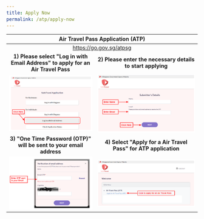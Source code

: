 ```yaml
---
title: Apply Now
permalink: /atp/apply-now
---
```


<!--<table>
  <thead>
    <tr>
      <th style="text-align:center;">Air Travel Pass Application</th>
    </tr>
  </thead>
  <tbody>
    <tr>
      <td style="text-align:center;"><b>Please select "Log in with Email Address" to apply for an Air Travel Pass </b><br/> <a href="https://go.gov.sg/atpsg">https://go.gov.sg/atpsg</a></td>
    </tr>
    <tr>
      <td><a href="https://go.gov.sg/atpsg"><img src="/images/qr-atpsg.png" alt="https://go.gov.sg/atpsg" title="https://go.gov.sg/atpsg" style="width:60%;"></a></td>
    </tr>
  </tbody>
</table>-->

<table>
  <thead>
    <tr>
      <th colspan="2" style="text-align:center;">Air Travel Pass Application (ATP)</th>
    </tr>
  </thead>
  <tbody>
    <tr>
      <td colspan="2" style="text-align:center; vertical align:middle;"><a href="https://go.gov.sg/atpsg">https://go.gov.sg/atpsg</a></td>
    </tr>
     <tr>
      <td style="text-align:center;"><b>1) Please select "Log in with Email Address" to apply for an Air Travel Pass</b></td>
       <td style="text-align:center;"><b>2) Please enter the necessary details to start applying</b></td>
    </tr>
    <tr>
      <td><a href="/files/ATP_1.PNG"><img src="/files/ATP_1.PNG" alt="https://go.gov.sg/atpsg" title="https://go.gov.sg/atpsg" style="width:100%;"></a></td>
      <td><a href="/files/ATP_2.PNG"><img src="/files/ATP_2.PNG" alt="https://go.gov.sg/atpsg" title="https://go.gov.sg/atpsg" style="width:100%;"></a></td>
    </tr>
     <tr>
      <td style="text-align:center;"><b>3) "One Time Password (OTP)" will be sent to your email address</b></td>
      <td style="text-align:center;"><b>4) Select "Apply for a Air Travel Pass" for ATP application</b></td>
    </tr>
      <tr>
      <td><a href="/files/ATP_3.PNG"><img src="/files/ATP_3.PNG" alt="https://go.gov.sg/atpsg" title="https://go.gov.sg/atpsg" style="width:100%;"></a></td>
      <td><a href="/files/ATP_4.PNG"><img src="/files/ATP_4.PNG" alt="https://go.gov.sg/atpsg" title="https://go.gov.sg/atpsg" style="width:100%;"></a></td>
    </tr>
  </tbody>
</table>
